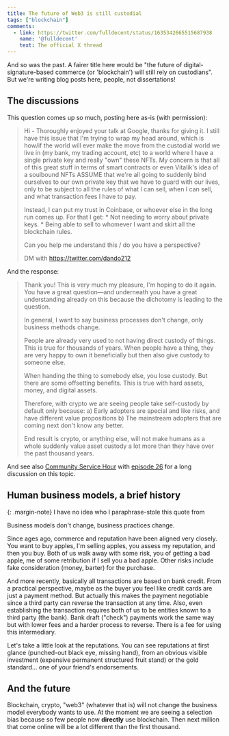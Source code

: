 ```yaml
---
title: The future of Web3 is still custodial
tags: ["blockchain"]
comments:
  - link: https://twitter.com/fulldecent/status/1635342665515687938
    name: '@fulldecent'
    text: The official X thread
---
```


And so was the past. A fairer title here would be "the future of digital-signature-based commerce (or 'blockchain') will still rely on custodians". But we're writing blog posts here, people, not dissertations!

## The discussions

This question comes up so much, posting here as-is (with permission):

> Hi - Thoroughly enjoyed your talk at Google, thanks for giving it. I still have this issue that I'm trying to wrap my head around, which is how/if the world will ever make the move from the custodial world we live in (my bank, my trading account, etc) to a world where I have a single private key and really "own" these NFTs. My concern is that all of this great stuff in terms of smart contracts or even Vitalik's idea of a soulbound NFTs ASSUME that we're all going to suddenly bind ourselves to our own private key that we have to guard with our lives, only to be subject to all the rules of what I can sell, when I can sell, and what transaction fees I have to pay.
>
> Instead, I can put my trust in Coinbase, or whoever else in the long run comes up. For that I get: * Not needing to worry about private keys. * Being able to sell to whomever I want and skirt all the blockchain rules.
>
> Can you help me understand this / do you have a perspective?
>
> DM with https://twitter.com/dando212

And the response:

> Thank you! This is very much my pleasure, I'm hoping to do it again. You have a great question—and underneath you have a great understanding already on this because the dichotomy is leading to the question.
>
> In general, I want to say business processes don't change, only business methods change.
>
> People are already very used to not having direct custody of things. This is true for thousands of years. When people have a thing, they are very happy to own it beneficially but then also give custody to someone else.
>
> When handing the thing to somebody else, you lose custody. But there are some offsetting benefits. This is true with hard assets, money, and digital assets.
>
> Therefore, with crypto we are seeing people take self-custody by default only because: a) Early adopters are special and like risks, and have different value propositions b) The mainstream adopters that are coming next don't know any better.
>
> End result is crypto, or anything else, will not make humans as a whole suddenly value asset custody a lot more than they have over the past thousand years.

And see also [Community Service Hour](https://www.youtube.com/watch?v=A_wVSSXXGc8) with [episode 26](https://www.youtube.com/watch?v=A_wVSSXXGc8) for a long discussion on this topic.

## Human business models, a brief history

{: .margin-note}
I have no idea who I paraphrase-stole this quote from

Business models don't change, business practices change. 

Since ages ago, commerce and reputation have been aligned very closely. You want to buy apples, I'm selling apples, you assess my reputation, and then you buy. Both of us walk away with some risk, you of getting a bad apple, me of some retribution if I sell you a bad apple. Other risks include fake consideration (money, barter) for the purchase.

And more recently, basically all transactions are based on bank credit. From a practical perspective, maybe as the buyer you feel like credit cards are just a payment method. But actually this makes the payment negotiable since a third party can reverse the transaction at any time. Also, even establishing the transaction requires both of us to be entities known to a third party (the bank). Bank draft ("check") payments work the same way but with lower fees and a harder process to reverse. There is a fee for using this intermediary.

Let's take a little look at the reputations. You can see reputations at first glance (punched-out black eye, missing hand), from an obvious visible investment (expensive permanent structured fruit stand) or the gold standard... one of your friend's endorsements.

## And the future

Blockchain, crypto, "web3" (whatever that is) will not change the business model everybody wants to use. At the moment we are seeing a selection bias because so few people now **directly** use blockchain. Then next million that come online will be a lot different than the first thousand.